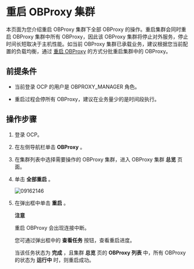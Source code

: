 重启 OBProxy 集群 
==================================

本页面为您介绍重启 OBProxy 集群下全部 OBProxy 的操作。重启集群会同时重启 OBProxy 集群中所有 OBProxy，因此该 OBProxy 集群将停止对外服务，停止时间长短取决于主机性能。如当前 OBProxy 集群已承载业务，建议根据您当前配置的负载均衡，通过 [重启 OBProxy](../8.obproxy-management/4.restart-obproxy.md) 的方式分批重启集群中的 OBProxy。

前提条件 
-------------------------

* 当前登录 OCP 的用户是 OBPROXY_MANAGER 角色。

  

* 重启过程会停所有 OBProxy，建议在业务量少的是时间段执行。

  




操作步骤 
-------------------------

1. 登录 OCP。

   

2. 在左侧导航栏单击 **OBProxy** 。

   

3. 在集群列表中选择需要操作的 OBProxy 集群，进入 OBProxy 集群 **总览** 页面。

   

4. 单击 **全部重启** 。

   ![09162146](https://help-static-aliyun-doc.aliyuncs.com/assets/img/zh-CN/3073922361/p327471.png)
   

5. 在弹出框中单击 **重启** 。

   **注意**

   

   重启 OBProxy 会出现连接中断。

   您可通过弹出框中的 **查看任务** 按钮，查看重启进度。

   当该任务状态为 **完成** ，且集群 **总览** 页的 **OBProxy 列表** 中，所有 OBProxy 的状态为 **运行中** 时，则重启成功。
   



